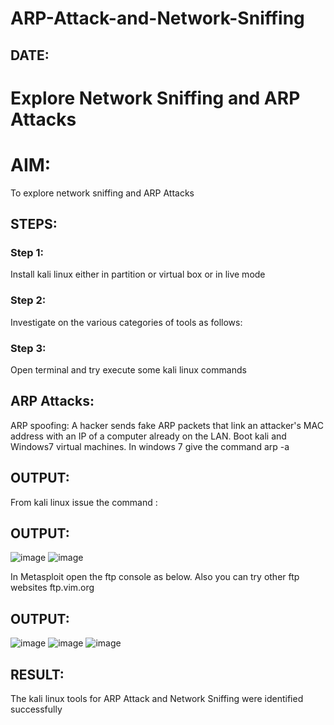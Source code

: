 # ARP-Attack-and-Network-Sniffing

## DATE: 

# Explore Network Sniffing and ARP Attacks

# AIM:

To explore network sniffing and ARP Attacks

## STEPS:

### Step 1:
Install kali linux either in partition or virtual box or in live mode

### Step 2:
Investigate on the various categories of tools as follows:

### Step 3:
Open terminal and try execute some kali linux commands

## ARP Attacks:  
ARP spoofing: A hacker sends fake ARP packets that link an attacker's MAC address with an IP of a computer already on the LAN. 
Boot kali and Windows7 virtual machines.
In windows 7 give the command arp -a
## OUTPUT:
From kali linux issue the command :

## OUTPUT:
![image](https://github.com/user-attachments/assets/7d16e842-eb96-41ff-84c5-695925c878bf)
![image](https://github.com/user-attachments/assets/21e20436-e9cc-44f0-815f-19c89078d53b)

In Metasploit open the ftp console as below. Also you can try other ftp websites ftp.vim.org
## OUTPUT:
![image](https://github.com/user-attachments/assets/baba33ae-5d44-4380-8368-9eb417c7ae92)
![image](https://github.com/user-attachments/assets/a70cacdb-2ad2-465e-af89-aa54d9540a77)
![image](https://github.com/user-attachments/assets/9140aadd-049f-4547-a812-1045dbf10837)

## RESULT:
The kali linux tools for ARP Attack and Network Sniffing were identified successfully
